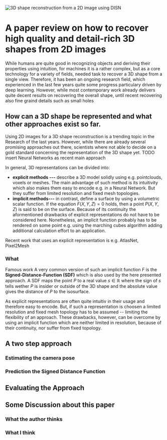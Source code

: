 ![3D shape reconstruction from a 2D image using DISN](tmp)
# A paper review on how to recover high quality and detail-rich 3D shapes from 2D images
While humans are quite good in recognizing objects and deriving their properties using intuition, for machines it is a rather complex, but as a core technology for a variety of fields, needed task to recover a 3D shape from a single view. Therefore, it has been an ongoing research field, which experienced in the last few years quite some progress particulary driven by deep learning. However, while most contemporary work already delivers quite decent results on recovering the overall shape, until recent recovering also fine graind details such as small holes 

## How can a 3D shape be represented and what other approaches exist so far.
Using 2D images for a 3D shape reconstruction is a trending topic in the Research of the last years. However, while there are already several promising approaches out there, scientists where not able to decide on a gold standard concerning the representation of the 3D shape yet. TODO insert Neural Networks as recent main approach

In general, 3D representations can be divided into:

 - **explicit methods ---** describe a 3D model solidly using e.g. pointclouds, voxels or meshes. The main advantage of such method is its intuitivity which also makes them easy to encode e.g. in a Neural Network. But they suffer from limited resolution and fixed mesh topologies.
 - **implicit methods---** in contrast, define a surface by using a volumetric scalar function. If the equation $F(X,Y,Z) = 0$ holds, then a point $P(X,Y,Z)$ is said to be on the surface.  Because of its continuity the aformentioned drawbacks of explicit representations do not have to be considered here. Nonetheless, an implicit function probably has to be rendered on some point e.g. using the marching cubes algorithm adding additional calculation effort to an application.


Recent work that uses  an explicit representation is e.g. AtlasNet, Pixel2Mesh
### What 
Famous work
A very common version of such an implicit function $F$ is the **Signed-Distance-Function (SDF)** which is also used by the here presented approach. A SDF maps the point $P$ to a real value $s  \in \mathbb{R}$ where the sign of $s$ tells wether $P$ is insider or outside of the 3D shape and the absolute value gives the distance of $P$ to the isosurface.

As explicit representations are often quite intuitiv in their usage and therefore easy to encode. But, if such a representation is choosen a limited resolution and fixed mesh topology has to be assumed -- limiting the flexibility of an approach. These drawbacks, however, can be overcome by using an implicit function which are neither limited in resolution, because of their continuity,  nor suffer from fixed topology. 





## A two step approach

### Estimating the camera pose

### Prediction the Signed Distance Function

## Evaluating the Approach

## Some Discussion about this paper

### What the author thinks

### What I think

<!--stackedit_data:
eyJoaXN0b3J5IjpbLTIwMzI1MDQ1OTksMjEyMzIxMTY5OCwtMz
Q5ODkxMjg1LC0xNDUzOTc3MDU5LDI3NjcyNzU1LDE1Mjg3MTIz
NDcsLTI1NTA2OTY3MCwtODYwMzE0MjIwLDEzMzY3NjExMTYsLT
EwNzM1Nzc0NTIsMjAwMDI4MDgwMSwtNjY5NTQ0ODU2LDIzMzE5
Mjk3XX0=
-->